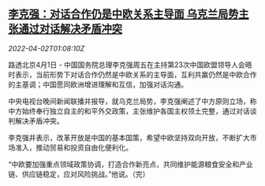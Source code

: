 <!--1648863062000-->
[李克强：对话合作仍是中欧关系主导面 乌克兰局势主张通过对话解决矛盾冲突](https://cn.reuters.com/article/china-eu-summit-li-keqiang-0402-idCNKCS2LU01H)
------

<div><i>2022-04-02T01:08:10Z</i></div><p>路透北京4月1日 - 中国国务院总理李克强周五在主持第23次中国欧盟领导人会晤时表示，当前形势下对话合作仍然是中欧关系的主导面，互利共赢仍然是中欧合作的主基调；中国愿同欧洲增进理解和互信，加强对话沟通。</p><p>中央电视台晚间新闻联播并报导，就乌克兰局势，李克强阐述了中方原则立场，称中方始终奉行独立自主的和平外交政策，主张维护各国主权领土完整，通过对话谈判解决矛盾冲突。</p><p>李克强并表示，改革开放是中国的基本国策，希望中欧坚持双向开放，不断扩大市场准入，推动贸易和投资自由化便利化。</p><p>“中欧要加强重点领域政策协调，打造合作新亮点，共同维护能源粮食安全和产业链、供应链稳定，应对风险挑战。”他说。（完）</p>
